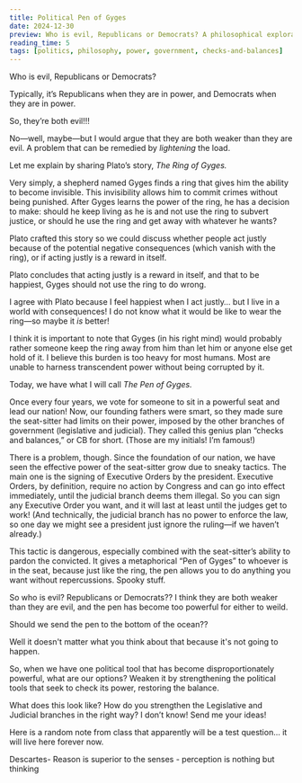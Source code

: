 ```yaml
---
title: Political Pen of Gyges
date: 2024-12-30
preview: Who is evil, Republicans or Democrats? A philosophical exploration of political power and the need for checks and balances.
reading_time: 5
tags: [politics, philosophy, power, government, checks-and-balances]
---
```


Who is evil, Republicans or Democrats?

Typically, it’s Republicans when they are in power, and Democrats when they are in power.

So, they’re both evil\!\!\!

No—well, maybe—but I would argue that they are both weaker than they are evil. A problem that can be remedied by *lightening* the load.

Let me explain by sharing Plato’s story, *The Ring of Gyges.*

Very simply, a shepherd named Gyges finds a ring that gives him the ability to become invisible. This invisibility allows him to commit crimes without being punished. After Gyges learns the power of the ring, he has a decision to make: should he keep living as he is and not use the ring to subvert justice, or should he use the ring and get away with whatever he wants?

Plato crafted this story so we could discuss whether people act justly because of the potential negative consequences (which vanish with the ring), or if acting justly is a reward in itself.

Plato concludes that acting justly is a reward in itself, and that to be happiest, Gyges should not use the ring to do wrong.

I agree with Plato because I feel happiest when I act justly… but I live in a world with consequences\! I do not know what it would be like to wear the ring—so maybe it *is* better\!

I think it is important to note that Gyges (in his right mind) would probably rather someone keep the ring away from him than let him or anyone else get hold of it. I believe this burden is too heavy for most humans. Most are unable to harness transcendent power without being corrupted by it.

Today, we have what I will call *The Pen of Gyges.*

Once every four years, we vote for someone to sit in a powerful seat and lead our nation\! Now, our founding fathers were smart, so they made sure the seat-sitter had limits on their power, imposed by the other branches of government (legislative and judicial). They called this genius plan “checks and balances,” or CB for short. (Those are my initials\! I’m famous\!)

There is a problem, though. Since the foundation of our nation, we have seen the effective power of the seat-sitter grow due to sneaky tactics. The main one is the signing of Executive Orders by the president. Executive Orders, by definition, require no action by Congress and can go into effect immediately, until the judicial branch deems them illegal. So you can sign any Executive Order you want, and it will last at least until the judges get to work\! (And technically, the judicial branch has no power to enforce the law, so one day we might see a president just ignore the ruling—if we haven’t already.)

This tactic is dangerous, especially combined with the seat-sitter’s ability to pardon the convicted. It gives a metaphorical “Pen of Gyges” to whoever is in the seat, because just like the ring, the pen allows you to do anything you want without repercussions. Spooky stuff. 

So who is evil? Republicans or Democrats?? I think they are both weaker than they are evil, and the pen has become too powerful for either to weild. 

Should we send the pen to the bottom of the ocean??

Well it doesn't matter what you think about that because it's not going to happen.

So, when we have one political tool that has become disproportionately powerful, what are our options? Weaken it by strengthening the political tools that seek to check its power, restoring the balance.

What does this look like? How do you strengthen the Legislative and Judicial branches in the right way? I don’t know\! Send me your ideas\!

Here is a random note from class that apparently will be a test question... it will live here forever now.

Descartes- Reason is superior to the senses \- perception is nothing but thinking

